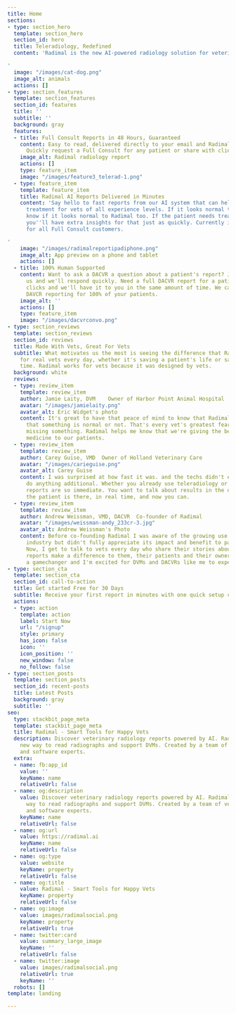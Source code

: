 ```yaml
---
title: Home
sections:
- type: section_hero
  template: section_hero
  section_id: hero
  title: Teleradiology, Redefined
  content: 'Radimal is the new AI-powered radiology solution for veterinary teams

'
  image: "/images/cat-dog.png"
  image_alt: animals
  actions: []
- type: section_features
  template: section_features
  section_id: features
  title: ''
  subtitle: ''
  background: gray
  features:
  - title: Full Consult Reports in 48 Hours, Guaranteed
    content: Easy to read, delivered directly to your email and Radimal Cases Dashboard.
      Quickly request a Full Consult for any patient or share with clients.
    image_alt: Radimal radiology report
    actions: []
    type: feature_item
    image: "/images/feature3_telerad-1.png"
  - type: feature_item
    template: feature_item
    title: Radimal AI Reports Delivered in Minutes
    content: 'Say hello to fast reports from our AI system that can help inform patient
      treatment for vets of all experience levels. If it looks normal to you, you''ll
      know if it looks normal to Radimal too. If the patient needs treatment immediately,
      you''ll have extra insights for that just as quickly. Currently included free
      for all Full Consult customers.

'
    image: "/images/radimalreportipadiphone.png"
    image_alt: App preview on a phone and tablet
    actions: []
  - title: 100% Human Supported
    content: Want to ask a DACVR a question about a patient's report? Just message
      us and we'll respond quickly. Need a full DACVR report for a patient? A few
      clicks and we'll have it to you in the same amount of time. We can even do full
      DAVCR reporting for 100% of your patients.
    image_alt: ''
    actions: []
    type: feature_item
    image: "/images/dacvrconvo.png"
- type: section_reviews
  template: section_reviews
  section_id: reviews
  title: Made With Vets, Great For Vets
  subtitle: What motivates us the most is seeing the difference that Radimal makes
    for real vets every day, whether it's saving a patient's life or saving a vet's
    time. Radimal works for vets because it was designed by vets.
  background: white
  reviews:
  - type: review_item
    template: review_item
    author: Jamie Laity, DVM    Owner of Harbor Point Animal Hospital
    avatar: "/images/jamielaity.png"
    avatar_alt: Eric Widget's photo
    content: It's great to have that peace of mind to know that Radimal is verifying
      that something is normal or not. That's every vet's greatest fear - that you're
      missing something. Radimal helps me know that we're giving the best possible
      medicine to our patients.
  - type: review_item
    template: review_item
    author: Carey Guise, VMD  Owner of Holland Veterinary Care
    avatar: "/images/carieguise.png"
    avatar_alt: Carey Guise
    content: I was surprised at how fast it was. and the techs didn't even have to
      do anything additional. Whether you already use teleradiology or not, Radimal
      reports are so immediate. You want to talk about results in the office while
      the patient is there, in real time, and now you can.
  - type: review_item
    template: review_item
    author: Andrew Weissman, VMD, DACVR  Co-founder of Radimal
    avatar: "/images/weissman-andy_233cr-3.jpg"
    avatar_alt: Andrew Weissman's Photo
    content: Before co-founding Radimal I was aware of the growing use of AI in our
      industry but didn't fully appreciate its impact and benefit to patient care.
      Now, I get to talk to vets every day who share their stories about how Radimal
      reports make a difference to them, their patients and their owners. This is
      a gamechanger and I'm excited for DVMs and DACVRs like me to experience it.
- type: section_cta
  template: section_cta
  section_id: call-to-action
  title: Get started Free for 30 Days
  subtitle: Receive your first report in minutes with one quick setup call
  actions:
  - type: action
    template: action
    label: Start Now
    url: "/signup"
    style: primary
    has_icon: false
    icon: ''
    icon_position: ''
    new_window: false
    no_follow: false
- type: section_posts
  template: section_posts
  section_id: recent-posts
  title: Latest Posts
  background: gray
  subtitle: ''
seo:
  type: stackbit_page_meta
  template: stackbit_page_meta
  title: Radimal - Smart Tools for Happy Vets
  description: Discover veterinary radiology reports powered by AI. Radimal is the
    new way to read radiographs and support DVMs. Created by a team of veterinarians
    and software experts.
  extra:
  - name: fb:app_id
    value: ''
    keyName: name
    relativeUrl: false
  - name: og:description
    value: Discover veterinary radiology reports powered by AI. Radimal is the new
      way to read radiographs and support DVMs. Created by a team of veterinarians
      and software experts.
    keyName: name
    relativeUrl: false
  - name: og:url
    value: https://radimal.ai
    keyName: name
    relativeUrl: false
  - name: og:type
    value: website
    keyName: property
    relativeUrl: false
  - name: og:title
    value: Radimal - Smart Tools for Happy Vets
    keyName: property
    relativeUrl: false
  - name: og:image
    value: images/radimalsocial.png
    keyName: property
    relativeUrl: true
  - name: twitter:card
    value: summary_large_image
    keyName: ''
    relativeUrl: false
  - name: twitter:image
    value: images/radimalsocial.png
    relativeUrl: true
    keyName: ''
  robots: []
template: landing

---
```


